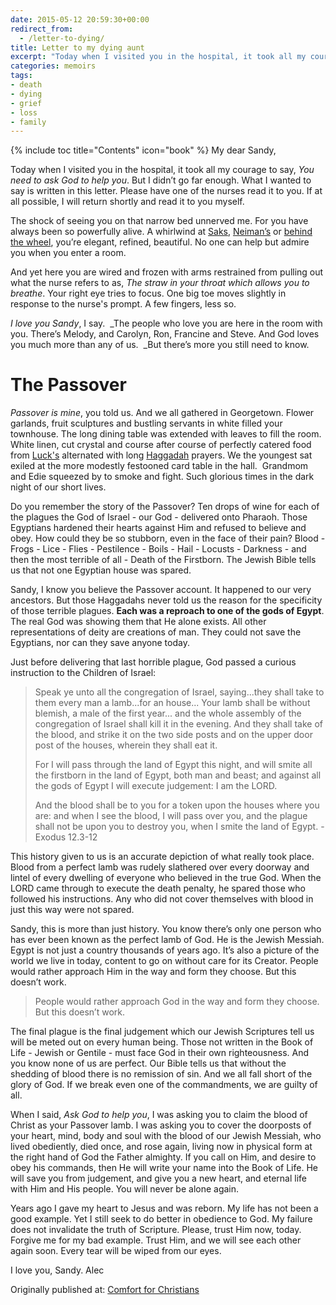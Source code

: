 ```yaml
---
date: 2015-05-12 20:59:30+00:00
redirect_from: 
  - /letter-to-dying/
title: Letter to my dying aunt
excerpt: "Today when I visited you in the hospital, it took all my courage to say, _You need to ask God to help you_. But I didn’t go far enough. What I wanted to say is written in this letter."
categories: memoirs
tags:
- death
- dying
- grief
- loss
- family
---
```

{% include toc title="Contents" icon="book" %}
My dear Sandy,

Today when I visited you in the hospital, it took all my courage to say, _You need to ask God to help you_. But I didn’t go far enough. What I wanted to say is written in this letter. Please have one of the nurses read it to you. If at all possible, I will return shortly and read it to you myself.

The shock of seeing you on that narrow bed unnerved me. For you have always been so powerfully alive. A whirlwind at [Saks](http://www.saksfifthavenue.com/), [Neiman’s](http://www.neimanmarcus.com) or [behind the wheel](https://en.wikipedia.org/wiki/Mercedes-Benz_SL-Class), you’re elegant, refined, beautiful. No one can help but admire you when you enter a room.

And yet here you are wired and frozen with arms restrained from pulling out what the nurse refers to as, _The straw in your throat which allows you to breathe_. Your right eye tries to focus. One big toe moves slightly in response to the nurse's prompt. A few fingers, less so.

_I love you Sandy_, I say.  _The people who love you are here in the room with you. There’s Melody, and Carolyn, Ron, Francine and Steve. And God loves you much more than any of us.  _But there’s more you still need to know.



# The Passover



_Passover is mine_, you told us. And we all gathered in Georgetown. Flower garlands, fruit sculptures and bustling servants in white filled your townhouse. The long dining table was extended with leaves to fill the room. White linen, cut crystal and course after course of perfectly catered food from [Luck's](http://www.luckscaterers.com) alternated with long [Haggadah](http://www.myjewishlearning.com/article/the-haggadah/) prayers. We the youngest sat exiled at the more modestly festooned card table in the hall.  Grandmom and Edie squeezed by to smoke and fight. Such glorious times in the dark night of our short lives.

Do you remember the story of the Passover? Ten drops of wine for each of the plagues the God of Israel - our God - delivered onto Pharaoh. Those Egyptians hardened their hearts against Him and refused to believe and obey. How could they be so stubborn, even in the face of their pain? Blood - Frogs - Lice - Flies - Pestilence - Boils - Hail - Locusts - Darkness - and then the most terrible of all - Death of the Firstborn. The Jewish Bible tells us that not one Egyptian house was spared.

Sandy, I know you believe the Passover account. It happened to our very ancestors. But those Haggadahs never told us the reason for the specificity of those terrible plagues. **Each was a reproach to one of the gods of Egypt**. The real God was showing them that He alone exists. All other representations of deity are creations of man. They could not save the Egyptians, nor can they save anyone today.

Just before delivering that last horrible plague, God passed a curious instruction to the Children of Israel:



<blockquote>Speak ye unto all the congregation of Israel, saying...they shall take to them every man a lamb...for an house... Your lamb shall be without blemish, a male of the first year... and the whole assembly of the congregation of Israel shall kill it in the evening. And they shall take of the blood, and strike it on the two side posts and on the upper door post of the houses, wherein they shall eat it.

For I will pass through the land of Egypt this night, and will smite all the firstborn in the land of Egypt, both man and beast; and against all the gods of Egypt I will execute judgement: I am the LORD.

And the blood shall be to you for a token upon the houses where you are: and when I see the blood, I will pass over you, and the plague shall not be upon you to destroy you, when I smite the land of Egypt. -Exodus 12.3-12</blockquote>



This history given to us is an accurate depiction of what really took place. Blood from a perfect lamb was rudely slathered over every doorway and lintel of every dwelling of everyone who believed in the true God. When the LORD came through to execute the death penalty, he spared those who followed his instructions. Any who did not cover themselves with blood in just this way were not spared.

Sandy, this is more than just history. You know there’s only one person who has ever been known as the perfect lamb of God. He is the Jewish Messiah. Egypt is not just a country thousands of years ago. It’s also a picture of the world we live in today, content to go on without care for its Creator. People would rather approach Him in the way and form they choose. But this doesn’t work.



<blockquote>
  People would rather approach God in the way and form they choose. But this doesn’t work.
</blockquote>



The final plague is the final judgement which our Jewish Scriptures tell us will be meted out on every human being. Those not written in the Book of Life - Jewish or Gentile - must face God in their own righteousness. And you know none of us are perfect. Our Bible tells us that without the shedding of blood there is no remission of sin. And we all fall short of the glory of God. If we break even one of the commandments, we are guilty of all.

When I said, _Ask God to help you_, I was asking you to claim the blood of Christ as your Passover lamb. I was asking you to cover the doorposts of your heart, mind, body and soul with the blood of our Jewish Messiah, who lived obediently, died once, and rose again, living now in physical form at the right hand of God the Father almighty. If you call on Him, and desire to obey his commands, then He will write your name into the Book of Life. He will save you from judgement, and give you a new heart, and eternal life with Him and His people. You will never be alone again.

Years ago I gave my heart to Jesus and was reborn. My life has not been a good example. Yet I still seek to do better in obedience to God. My failure does not invalidate the truth of Scripture. Please, trust Him now, today. Forgive me for my bad example. Trust Him, and we will see each other again soon. Every tear will be wiped from our eyes.

I love you, Sandy.
Alec

<div>Originally published at: <a href='http://www.alecsatin.com/'>Comfort for Christians</a></div>
